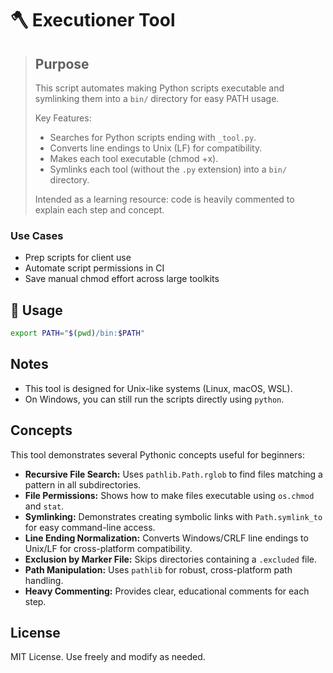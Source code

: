 # 🪓 Executioner Tool

> ## Purpose
> This script automates making Python scripts executable and symlinking them into a `bin/` directory for easy PATH usage.
>
> Key Features:
> - Searches for Python scripts ending with `_tool.py`.
> - Converts line endings to Unix (LF) for compatibility.
> - Makes each tool executable (chmod +x).
> - Symlinks each tool (without the `.py` extension) into a `bin/` directory.
>
> Intended as a learning resource: code is heavily commented to explain each step and concept.

### Use Cases
- Prep scripts for client use
- Automate script permissions in CI
- Save manual chmod effort across large toolkits

## 🚀 Usage
   ```bash
   export PATH="$(pwd)/bin:$PATH"
   ```

## Notes

- This tool is designed for Unix-like systems (Linux, macOS, WSL).
- On Windows, you can still run the scripts directly using `python`.

## Concepts

This tool demonstrates several Pythonic concepts useful for beginners:

- **Recursive File Search:** Uses `pathlib.Path.rglob` to find files matching a pattern in all subdirectories.
- **File Permissions:** Shows how to make files executable using `os.chmod` and `stat`.
- **Symlinking:** Demonstrates creating symbolic links with `Path.symlink_to` for easy command-line access.
- **Line Ending Normalization:** Converts Windows/CRLF line endings to Unix/LF for cross-platform compatibility.
- **Exclusion by Marker File:** Skips directories containing a `.excluded` file.
- **Path Manipulation:** Uses `pathlib` for robust, cross-platform path handling.
- **Heavy Commenting:** Provides clear, educational comments for each step.

## License

MIT License. Use freely and modify as needed.
